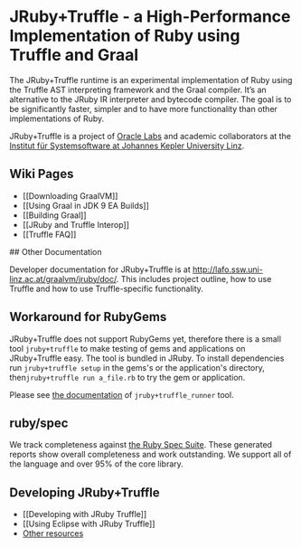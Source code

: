 # JRuby+Truffle - a High-Performance Implementation of Ruby using Truffle and Graal

The JRuby+Truffle runtime is an experimental implementation of Ruby
using the Truffle AST interpreting framework and the Graal compiler.
It’s an alternative to the JRuby IR interpreter and bytecode compiler.
The goal is to be significantly faster, simpler and
to have more functionality than other implementations of Ruby.

JRuby+Truffle is a project of [Oracle Labs](https://labs.oracle.com) and
academic collaborators at the [Institut für Systemsoftware at Johannes Kepler
University Linz](http://ssw.jku.at).

## Wiki Pages

* [[Downloading GraalVM]]
* [[Using Graal in JDK 9 EA Builds]]
* [[Building Graal]]
* [[JRuby and Truffle Interop]]
* [[Truffle FAQ]]

## Other Documentation

Developer documentation for JRuby+Truffle is at http://lafo.ssw.uni-linz.ac.at/graalvm/jruby/doc/. This includes project outline, how to use Truffle and how to use Truffle-specific functionality.

## Workaround for RubyGems

JRuby+Truffle does not support RubyGems yet, therefore there is a small tool `jruby+truffle` to make testing of gems and applications on JRuby+Truffle easy. The tool is bundled in JRuby. To install dependencies run `jruby+truffle setup` in the gems's or the application's directory, then`jruby+truffle run a_file.rb` to try the gem or application.

Please see [the documentation](https://github.com/jruby/jruby/blob/master/lib/ruby/truffle/jruby%2Btruffle/README.md) of `jruby+truffle_runner` tool.

## ruby/spec

We track completeness against [the Ruby Spec Suite](https://github.com/ruby/spec).
These generated reports show overall completeness and work outstanding.
We support all of the language and over 95% of the core library.

## Developing JRuby+Truffle

* [[Developing with JRuby Truffle]]
* [[Using Eclipse with JRuby Truffle]]
* [Other resources](https://gist.github.com/smarr/d1f8f2101b5cc8e14e12)